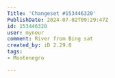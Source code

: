 ```yaml
---
Title: 'Changeset #153446320'
PublishDate: 2024-07-02T09:29:47Z
id: 153446320
user: myneur
comment: River from Bing sat
created_by: iD 2.29.0
tags:
- Montenegro

---
```

